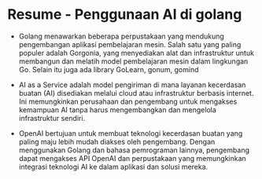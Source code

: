 # Resume - Penggunaan AI di golang

 -  Golang menawarkan beberapa perpustakaan yang mendukung pengembangan aplikasi pembelajaran mesin. Salah satu yang paling populer adalah Gorgonia, yang menyediakan alat dan infrastruktur untuk membangun dan melatih model pembelajaran mesin dalam lingkungan Go. Selain itu juga ada library GoLearn, gonum, gomind 

 - AI as a Service adalah model pengiriman di mana layanan kecerdasan buatan (AI) disediakan melalui cloud atau infrastruktur berbasis internet. Ini memungkinkan perusahaan dan pengembang untuk mengakses kemampuan AI tanpa harus mengembangkan dan mengelola infrastruktur sendiri.

 - OpenAI bertujuan untuk membuat teknologi kecerdasan buatan yang paling maju lebih mudah diakses oleh pengembang. Dengan menggunakan Golang dan bahasa pemrograman lainnya, pengembang dapat mengakses API OpenAI dan perpustakaan yang memungkinkan integrasi teknologi AI ke dalam aplikasi dan solusi mereka.